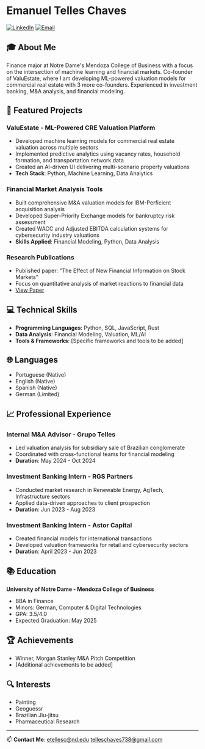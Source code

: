 # Emanuel Telles Chaves
[![LinkedIn](https://img.shields.io/badge/LinkedIn-Connect-blue)](https://www.linkedin.com/in/emanuel-telles-chaves-7b8065233/)
[![Email](https://img.shields.io/badge/Email-Contact-red)](mailto:etellesc@nd.edu)

## 🎓 About Me
Finance major at Notre Dame's Mendoza College of Business with a focus on the intersection of machine learning and financial markets. Co-founder of ValuEstate, where I am developing ML-powered valuation models for commercial real estate with 3 more co-founders. Experienced in investment banking, M&A analysis, and financial modeling.

## 🚀 Featured Projects

### ValuEstate - ML-Powered CRE Valuation Platform
- Developed machine learning models for commercial real estate valuation across multiple sectors
- Implemented predictive analytics using vacancy rates, household formation, and transportation network data
- Created an AI-driven UI delivering multi-scenario property valuations
- **Tech Stack**: Python, Machine Learning, Data Analytics

### Financial Market Analysis Tools
- Built comprehensive M&A valuation models for IBM-Perficient acquisition analysis
- Developed Super-Priority Exchange models for bankruptcy risk assessment
- Created WACC and Adjusted EBITDA calculation systems for cybersecurity industry valuations
- **Skills Applied**: Financial Modeling, Python, Data Analysis

### Research Publications
- Published paper: "The Effect of New Financial Information on Stock Markets"
- Focus on quantitative analysis of market reactions to financial data
- [View Paper](https://drive.google.com/drive/folders/1HCNIvcxpTbBukOlQ7cmqFyJuZZuJJotQ?usp=sharing)

## 💻 Technical Skills
- **Programming Languages**: Python, SQL, JavaScript, Rust
- **Data Analysis**: Financial Modeling, Valuation, ML/AI
- **Tools & Frameworks**: [Specific frameworks and tools to be added]

## 🌐 Languages
- Portuguese (Native)
- English (Native)
- Spanish (Native)
- German (Limited)

## 📈 Professional Experience

### Internal M&A Advisor - Grupo Telles
- Led valuation analysis for subsidiary sale of Brazilian conglomerate
- Coordinated with cross-functional teams for financial modeling
- **Duration**: May 2024 - Oct 2024

### Investment Banking Intern - RGS Partners
- Conducted market research in Renewable Energy, AgTech, Infrastructure sectors
- Applied data-driven approaches to client prospection
- **Duration**: Jun 2023 - Aug 2023

### Investment Banking Intern - Astor Capital
- Created financial models for international transactions
- Developed valuation frameworks for retail and cybersecurity sectors
- **Duration**: April 2023 - Jun 2023

## 📚 Education
**University of Notre Dame - Mendoza College of Business**
- BBA in Finance
- Minors: German, Computer & Digital Technologies
- GPA: 3.5/4.0
- Expected Graduation: May 2025

## 🏆 Achievements
- Winner, Morgan Stanley M&A Pitch Competition
- [Additional achievements to be added]

## 🔍 Interests
- Painting
- Geoguessr
- Brazilian Jiu-jitsu
- Pharmaceutical Research

---
📫 **Contact Me**: [etellesc@nd.edu](mailto:etellesc@nd.edu) [telleschaves738@gmail.com](mailto:telleschaves738@gmail.com)
<!--
**Emanuel-TellesChaves/Emanuel-TellesChaves** is a ✨ _special_ ✨ repository because its `README.md` (this file) appears on your GitHub profile.

Here are some ideas to get you started:

- 🔭 I’m currently working on ...
- 🌱 I’m currently learning ...
- 👯 I’m looking to collaborate on ...
- 🤔 I’m looking for help with ...
- 💬 Ask me about ...
- 📫 How to reach me: ...
- 😄 Pronouns: ...
- ⚡ Fun fact: ...
-->
